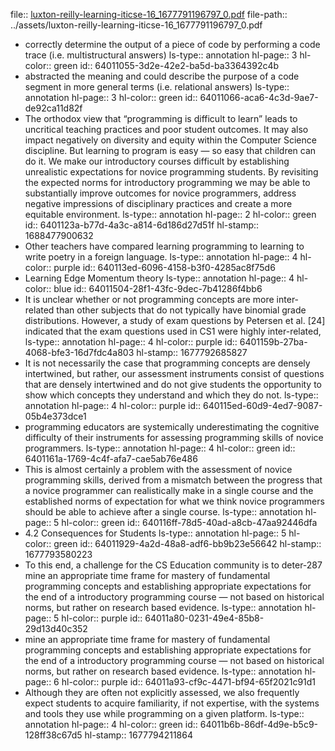 file:: [luxton-reilly-learning-iticse-16_1677791196797_0.pdf](../assets/luxton-reilly-learning-iticse-16_1677791196797_0.pdf)
file-path:: ../assets/luxton-reilly-learning-iticse-16_1677791196797_0.pdf

- correctly determine the output of a piece of code by performing a code trace (i.e. multistructural answers)
  ls-type:: annotation
  hl-page:: 3
  hl-color:: green
  id:: 64011055-3d2e-42e2-ba5d-ba3364392c4b
- abstracted the meaning and could describe the purpose of a code segment in more general terms (i.e. relational answers)
  ls-type:: annotation
  hl-page:: 3
  hl-color:: green
  id:: 64011066-aca6-4c3d-9ae7-de92ca11d82f
- The orthodox view that “programming is difficult to learn” leads to uncritical teaching practices and poor student outcomes. It may also impact negatively on diversity and equity within the Computer Science discipline. But learning to program is easy — so easy that children can do it. We make our introductory courses difficult by establishing unrealistic expectations for novice programming students. By revisiting the expected norms for introductory programming we may be able to substantially improve outcomes for novice programmers, address negative impressions of disciplinary practices and create a more equitable environment.
  ls-type:: annotation
  hl-page:: 2
  hl-color:: green
  id:: 6401123a-b77d-4a3c-a814-6d186d27d51f
  hl-stamp:: 1688477900632
- Other teachers have compared learning programming to learning to write poetry in a foreign language.
  ls-type:: annotation
  hl-page:: 4
  hl-color:: purple
  id:: 640113ed-6096-4158-b3f0-4285ac8f75d6
- Learning Edge Momentum theory
  ls-type:: annotation
  hl-page:: 4
  hl-color:: blue
  id:: 64011504-28f1-43fc-9dec-7b41286f4bb6
- It is unclear whether or not programming concepts are more inter-related than other subjects that do not typically have binomial grade distributions. However, a study of exam questions by Petersen et al. [24] indicated that the exam questions used in CS1 were highly inter-related,
  ls-type:: annotation
  hl-page:: 4
  hl-color:: purple
  id:: 6401159b-27ba-4068-bfe3-16d7fdc4a803
  hl-stamp:: 1677792685827
- It is not necessarily the case that programming concepts are densely intertwined, but rather, our assessment instruments consist of questions that are densely intertwined and do not give students the opportunity to show which concepts they understand and which they do not.
  ls-type:: annotation
  hl-page:: 4
  hl-color:: purple
  id:: 640115ed-60d9-4ed7-9087-05b4e373dce1
- programming educators are systemically underestimating the cognitive difficulty of their instruments for assessing programming skills of novice programmers.
  ls-type:: annotation
  hl-page:: 4
  hl-color:: green
  id:: 6401161a-1769-4c4f-afa7-cae5ab76e486
- This is almost certainly a problem with the assessment of novice programming skills, derived from a mismatch between the progress that a novice programmer can realistically make in a single course and the established norms of expectation for what we think novice programmers should be able to achieve after a single course.
  ls-type:: annotation
  hl-page:: 5
  hl-color:: green
  id:: 640116ff-78d5-40ad-a8cb-47aa92446dfa
- 4.2 Consequences for Students
  ls-type:: annotation
  hl-page:: 5
  hl-color:: green
  id:: 64011929-4a2d-48a8-adf6-bb9b23e56642
  hl-stamp:: 1677793580223
- To this end, a challenge for the CS Education community is to deter-287 mine an appropriate time frame for mastery of fundamental programming concepts and establishing appropriate expectations for the end of a introductory programming course — not based on historical norms, but rather on research based evidence.
  ls-type:: annotation
  hl-page:: 5
  hl-color:: purple
  id:: 64011a80-0231-49e4-85b8-29d13d40c352
- mine an appropriate time frame for mastery of fundamental programming concepts and establishing appropriate expectations for the end of a introductory programming course — not based on historical norms, but rather on research based evidence.
  ls-type:: annotation
  hl-page:: 6
  hl-color:: purple
  id:: 64011a93-cf9c-4471-bf94-65f2021c91d1
- Although they are often not explicitly assessed, we also frequently expect students to acquire familiarity, if not expertise, with the systems and tools they use while programming on a given platform.
  ls-type:: annotation
  hl-page:: 4
  hl-color:: green
  id:: 64011b6b-86df-4d9e-b5c9-128ff38c67d5
  hl-stamp:: 1677794211864
